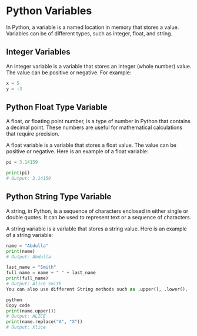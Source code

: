 # Python Variables

In Python, a variable is a named location in memory that stores a value. Variables can be of different types, such as integer, float, and string.

## Integer Variables
An integer variable is a variable that stores an integer (whole number) value. The value can be positive or negative. 
For example:
```python
x = 5
y = -3 
```

## Python Float Type Variable

A float, or floating point number, is a type of number in Python that contains a decimal point. These numbers are useful for mathematical calculations that require precision.

A float variable is a variable that stores a float value. The value can be positive or negative. Here is an example of a float variable:
```python
pi = 3.14159

print(pi)
# Output: 3.14159
```


## Python String Type Variable

A string, in Python, is a sequence of characters enclosed in either single or double quotes. It can be used to represent text or a sequence of characters.

A string variable is a variable that stores a string value. Here is an example of a string variable:
```python
name = "Abdulla"
print(name)
# Output: Abdulla 

last_name = "Smith"
full_name = name + " " + last_name
print(full_name)
# Output: Alice Smith
You can also use different String methods such as .upper(), .lower(), .replace()

python
Copy code
print(name.upper())
# Output: ALICE
print(name.replace("A", "X"))
# Output: Xlice
```
